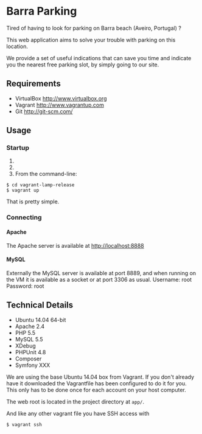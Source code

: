 Barra Parking
============

Tired of having to look for parking on Barra beach (Aveiro, Portugal) ?

This web application aims to solve your trouble with parking on this location.

We provide a set of useful indications that can save you time and indicate you the nearest free parking slot, by simply going to our site.

Requirements
------------
* VirtualBox <http://www.virtualbox.org>
* Vagrant <http://www.vagrantup.com>
* Git <http://git-scm.com/>

Usage
-----

### Startup

1. 
2. 
3. From the command-line:
```
$ cd vagrant-lamp-release
$ vagrant up
```
That is pretty simple.

### Connecting

#### Apache
The Apache server is available at <http://localhost:8888>

#### MySQL
Externally the MySQL server is available at port 8889, and when running on the VM it is available as a socket or at port 3306 as usual.
Username: root
Password: root

Technical Details
-----------------
* Ubuntu 14.04 64-bit
* Apache 2.4
* PHP 5.5
* MySQL 5.5
* XDebug
* PHPUnit 4.8
* Composer
* Symfony XXX

We are using the base Ubuntu 14.04 box from Vagrant. If you don't already have it downloaded
the Vagrantfile has been configured to do it for you. This only has to be done once
for each account on your host computer.

The web root is located in the project directory at `app/`.

And like any other vagrant file you have SSH access with
```
$ vagrant ssh
```